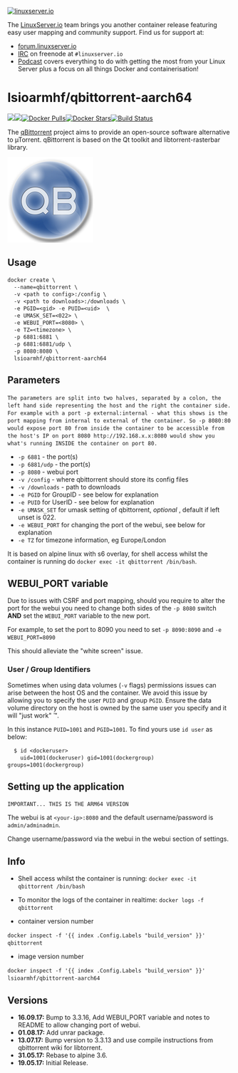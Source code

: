 [linuxserverurl]: https://linuxserver.io
[forumurl]: https://forum.linuxserver.io
[ircurl]: https://www.linuxserver.io/irc/
[podcasturl]: https://www.linuxserver.io/podcast/
[appurl]: https://www.qbittorrent.org
[hub]: https://hub.docker.com/r/lsioarmhf/qbittorrent-aarch64/

[![linuxserver.io](https://raw.githubusercontent.com/linuxserver/docker-templates/master/linuxserver.io/img/linuxserver_medium.png)][linuxserverurl]

The [LinuxServer.io][linuxserverurl] team brings you another container release featuring easy user mapping and community support. Find us for support at:
* [forum.linuxserver.io][forumurl]
* [IRC][ircurl] on freenode at `#linuxserver.io`
* [Podcast][podcasturl] covers everything to do with getting the most from your Linux Server plus a focus on all things Docker and containerisation!

# lsioarmhf/qbittorrent-aarch64
[![](https://images.microbadger.com/badges/version/lsioarmhf/qbittorrent-aarch64.svg)](https://microbadger.com/images/lsioarmhf/qbittorrent-aarch64 "Get your own version badge on microbadger.com")[![](https://images.microbadger.com/badges/image/lsioarmhf/qbittorrent-aarch64.svg)](http://microbadger.com/images/lsioarmhf/qbittorrent-aarch64 "Get your own image badge on microbadger.com")[![Docker Pulls](https://img.shields.io/docker/pulls/lsioarmhf/qbittorrent-aarch64.svg)][hub][![Docker Stars](https://img.shields.io/docker/stars/lsioarmhf/qbittorrent-aarch64.svg)][hub][![Build Status](https://ci.linuxserver.io/buildStatus/icon?job=Docker-Builders/arm64/arm64-qbittorrent)](https://ci.linuxserver.io/job/Docker-Builders/job/arm64/job/arm64-qbittorrent/)

The [qBittorrent][appurl] project aims to provide an open-source software alternative to µTorrent.
qBittorrent is based on the Qt toolkit and libtorrent-rasterbar library.

[![qbittorrent](https://raw.githubusercontent.com/linuxserver/docker-templates/master/linuxserver.io/img/qbittorrent-icon.png)][appurl]

## Usage

```
docker create \
  --name=qbittorrent \
  -v <path to config>:/config \
  -v <path to downloads>:/downloads \
  -e PGID=<gid> -e PUID=<uid>  \
  -e UMASK_SET=<022> \
  -e WEBUI_PORT=<8080> \
  -e TZ=<timezone> \
  -p 6881:6881 \
  -p 6881:6881/udp \
  -p 8080:8080 \
  lsioarmhf/qbittorrent-aarch64
```

## Parameters

`The parameters are split into two halves, separated by a colon, the left hand side representing the host and the right the container side. 
For example with a port -p external:internal - what this shows is the port mapping from internal to external of the container.
So -p 8080:80 would expose port 80 from inside the container to be accessible from the host's IP on port 8080
http://192.168.x.x:8080 would show you what's running INSIDE the container on port 80.`

* `-p 6881` - the port(s)
* `-p 6881/udp` - the port(s)
* `-p 8080` - webui port 
* `-v /config` - where qbittorrent should store its config files
* `-v /downloads` - path to downloads
* `-e PGID` for GroupID - see below for explanation
* `-e PUID` for UserID - see below for explanation
* `-e UMASK_SET` for umask setting of qbittorrent, *optional* , default if left unset is 022. 
* `-e WEBUI_PORT` for changing the port of the webui, see below for explanation
* `-e TZ` for timezone information, eg Europe/London

It is based on alpine linux with s6 overlay, for shell access whilst the container is running do `docker exec -it qbittorrent /bin/bash`.

## WEBUI_PORT variable

Due to issues with CSRF and port mapping, should you require to alter the port for the webui you need to change both sides of the `-p 8080` switch **AND** set the `WEBUI_PORT` variable to the new port.

For example,  to set the port to 8090 you need to set `-p 8090:8090` and `-e WEBUI_PORT=8090`

This should alleviate the "white screen" issue.

### User / Group Identifiers

Sometimes when using data volumes (`-v` flags) permissions issues can arise between the host OS and the container. We avoid this issue by allowing you to specify the user `PUID` and group `PGID`. Ensure the data volume directory on the host is owned by the same user you specify and it will "just work" ™.

In this instance `PUID=1001` and `PGID=1001`. To find yours use `id user` as below:

```
  $ id <dockeruser>
    uid=1001(dockeruser) gid=1001(dockergroup) groups=1001(dockergroup)
```

## Setting up the application
`IMPORTANT... THIS IS THE ARM64 VERSION`

The webui is at `<your-ip>:8080` and the default username/password is `admin/adminadmin`.

Change username/password via the webui in the webui section of settings.


## Info

* Shell access whilst the container is running: `docker exec -it qbittorrent /bin/bash`
* To monitor the logs of the container in realtime: `docker logs -f qbittorrent`

* container version number 

`docker inspect -f '{{ index .Config.Labels "build_version" }}' qbittorrent`

* image version number

`docker inspect -f '{{ index .Config.Labels "build_version" }}' lsioarmhf/qbittorrent-aarch64`

## Versions

+ **16.09.17:** Bump to 3.3.16, Add WEBUI_PORT variable and notes to README to allow changing port of webui.
+ **01.08.17:** Add unrar package.
+ **13.07.17:** Bump version to 3.3.13 and use compile instructions from qbittorrent wiki for libtorrent.
+ **31.05.17:** Rebase to alpine 3.6.
+ **19.05.17:** Initial Release.
